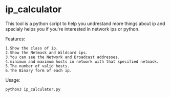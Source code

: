 # ip_calculator

This tool is a python script to help you undrestand more things about ip and specialy helps you if you're interested in network ips or python.


Features:
	
	1.Show the class of ip.
	2.Show the Netmask and Wildcard ips.
	3.You can see the Network and Broadcast addresses.
	4.minimun and maximum hosts in network with that specified netmask.
	5.The number of valid hosts.
	6.The Binary form of each ip.
	
	
Usage:

	python3 ip_calculator.py
	
